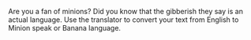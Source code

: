 
Are you a fan of minions? Did you know that the gibberish they say is an actual language. Use the translator to convert your text from English to Minion speak or Banana language.
